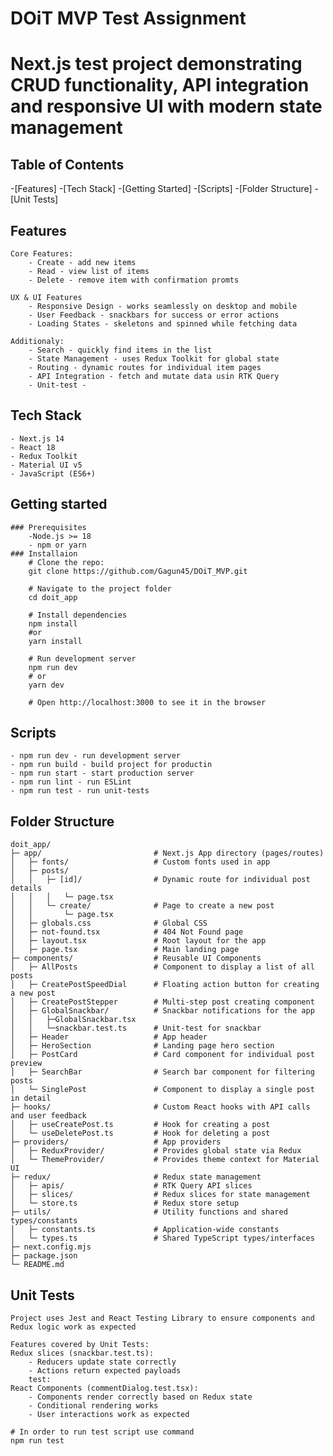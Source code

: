 # DOiT MVP Test Assignment

# Next.js test project demonstrating CRUD functionality, API integration and responsive UI with modern state management

## Table of Contents

-[Features] -[Tech Stack] -[Getting Started] -[Scripts] -[Folder Structure] -[Unit Tests]

## Features

    Core Features:
        - Create - add new items
        - Read - view list of items
        - Delete - remove item with confirmation promts

    UX & UI Features
        - Responsive Design - works seamlessly on desktop and mobile
        - User Feedback - snackbars for success or error actions
        - Loading States - skeletons and spinned while fetching data

    Additionaly:
        - Search - quickly find items in the list
        - State Management - uses Redux Toolkit for global state
        - Routing - dynamic routes for individual item pages
        - API Integration - fetch and mutate data usin RTK Query
        - Unit-test -

## Tech Stack

    - Next.js 14
    - React 18
    - Redux Toolkit
    - Material UI v5
    - JavaScript (ES6+)

## Getting started

    ### Prerequisites
        -Node.js >= 18
        - npm or yarn
    ### Installaion
        # Clone the repo:
        git clone https://github.com/Gagun45/DOiT_MVP.git

        # Navigate to the project folder
        cd doit_app

        # Install dependencies
        npm install
        #or
        yarn install

        # Run development server
        npm run dev
        # or
        yarn dev

        # Open http://localhost:3000 to see it in the browser

## Scripts

    - npm run dev - run development server
    - npm run build - build project for productin
    - npm run start - start production server
    - npm run lint - run ESLint
    - npm run test - run unit-tests

## Folder Structure

    doit_app/
    ├─ app/                         # Next.js App directory (pages/routes)
    │   ├─ fonts/                   # Custom fonts used in app
    │   ├─ posts/
    │   │   ├─ [id]/                # Dynamic route for individual post details
    │   │   │   └─ page.tsx
    │   │   └─ create/              # Page to create a new post
    │   │       └─ page.tsx
    │   ├─ globals.css              # Global CSS
    │   ├─ not-found.tsx            # 404 Not Found page
    │   ├─ layout.tsx               # Root layout for the app
    │   ├─ page.tsx                 # Main landing page
    ├─ components/                  # Reusable UI Components
    │   ├─ AllPosts                 # Component to display a list of all posts
    │   ├─ CreatePostSpeedDial      # Floating action button for creating a new post
    │   ├─ CreatePostStepper        # Multi-step post creating component
    │   ├─ GlobalSnackbar/          # Snackbar notifications for the app
    │   │   ├─GlobalSnackbar.tsx
    │   │   └─snackbar.test.ts      # Unit-test for snackbar
    │   ├─ Header                   # App header
    │   ├─ HeroSection              # Landing page hero section
    │   ├─ PostCard                 # Card component for individual post preview
    │   ├─ SearchBar                # Search bar component for filtering posts
    │   └─ SinglePost               # Component to display a single post in detail
    ├─ hooks/                       # Custom React hooks with API calls and user feedback
    │   ├─ useCreatePost.ts         # Hook for creating a post
    │   └─ useDeletePost.ts         # Hook for deleting a post
    ├─ providers/                   # App providers
    │   ├─ ReduxProvider/           # Provides global state via Redux
    │   └─ ThemeProvider/           # Provides theme context for Material UI
    ├─ redux/                       # Redux state management
    │   ├─ apis/                    # RTK Query API slices
    │   ├─ slices/                  # Redux slices for state management
    │   └─ store.ts                 # Redux store setup
    ├─ utils/                       # Utility functions and shared types/constants
    │   ├─ constants.ts             # Application-wide constants
    │   └─ types.ts                 # Shared TypeScript types/interfaces
    ├─ next.config.mjs
    ├─ package.json
    └─ README.md

## Unit Tests

    Project uses Jest and React Testing Library to ensure components and Redux logic work as expected

    Features covered by Unit Tests:
    Redux slices (snackbar.test.ts):
        - Reducers update state correctly
        - Actions return expected payloads
        test:
    React Components (commentDialog.test.tsx):
        - Components render correctly based on Redux state
        - Conditional rendering works
        - User interactions work as expected
        
    # In order to run test script use command
    npm run test
